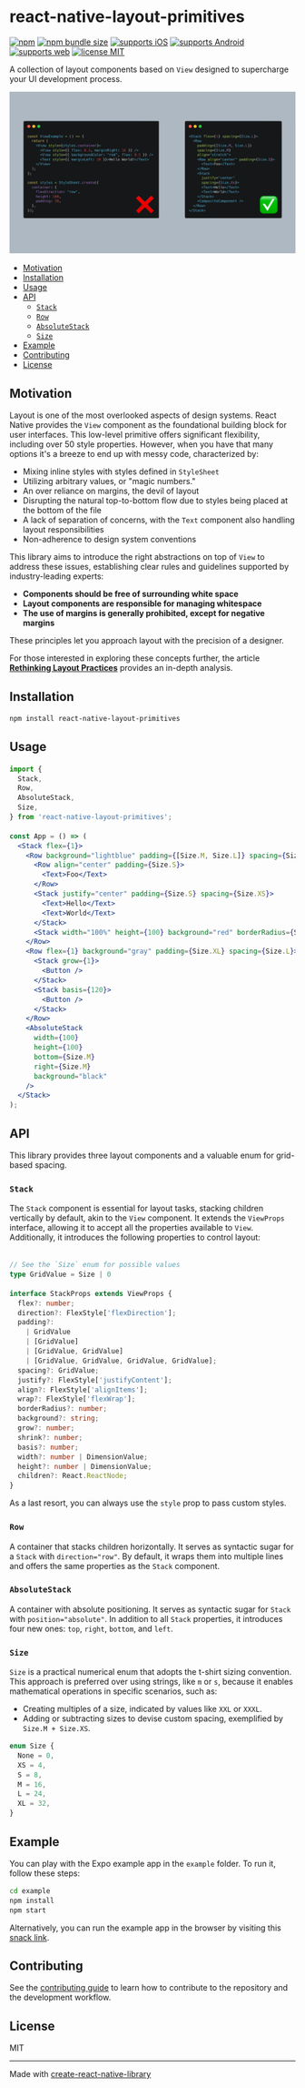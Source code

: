 # react-native-layout-primitives

[![npm](https://img.shields.io/npm/v/react-native-layout-primitives?color=brightgreen)](https://www.npmjs.com/package/react-native-layout-primitives)
[![npm bundle size](https://img.shields.io/bundlephobia/min/react-native-layout-primitives)](https://bundlephobia.com/result?p=react-native-layout-primitives)
[![supports iOS](https://img.shields.io/badge/iOS-999999.svg?style=flat-square&logo=APPLE&labelColor=999999&logoColor=fff)](https://github.com/expo/expo)
[![supports Android](https://img.shields.io/badge/Android-A4C639.svg?style=flat-square&logo=ANDROID&labelColor=A4C639&logoColor=fff)](https://github.com/expo/expo)
[![supports web](https://img.shields.io/badge/Web-4285F4.svg?style=flat-square&logo=GOOGLE-CHROME&labelColor=4285F4&logoColor=fff)](https://github.com/expo/expo)
[![license MIT](https://img.shields.io/badge/license-MIT-brightgreen)](https://github.com/rgommezz/react-native-layout-primitives/blob/master/LICENSE)

A collection of layout components based on `View` designed to supercharge your UI development process.

![](./assets/banner.png)

- [Motivation](#motivation)
- [Installation](#installation)
- [Usage](#usage)
- [API](#api)
  - [`Stack`](#stack)
  - [`Row`](#row)
  - [`AbsoluteStack`](#absolutestack)
  - [`Size`](#size)
- [Example](#example)
- [Contributing](#contributing)
- [License](#license)

## Motivation

Layout is one of the most overlooked aspects of design systems. React Native provides the `View` component as the foundational
building block for user interfaces. This low-level primitive offers significant flexibility, including over 50 style properties.
However, when you have that many options it's a breeze to end up with messy code, characterized by:

- Mixing inline styles with styles defined in `StyleSheet`
- Utilizing arbitrary values, or "magic numbers."
- An over reliance on margins, the devil of layout
- Disrupting the natural top-to-bottom flow due to styles being placed at the bottom of the file
- A lack of separation of concerns, with the `Text` component also handling layout responsibilities
- Non-adherence to design system conventions

This library aims to introduce the right abstractions on top of `View` to address these issues,
establishing clear rules and guidelines supported by industry-leading experts:

- **Components should be free of surrounding white space**
- **Layout components are responsible for managing whitespace**
- **The use of margins is generally prohibited, except for negative margins**

These principles let you approach layout with the precision of a designer.

For those interested in exploring these concepts further, the article [**Rethinking Layout Practices**](https://www.reactnative.university/blog/rethinking-layout-practices) provides an in-depth analysis.

## Installation

```sh
npm install react-native-layout-primitives
```

## Usage

```jsx
import {
  Stack,
  Row,
  AbsoluteStack,
  Size,
} from 'react-native-layout-primitives';

const App = () => (
  <Stack flex={1}>
    <Row background="lightblue" padding={[Size.M, Size.L]} spacing={Size.M}>
      <Row align="center" padding={Size.S}>
        <Text>Foo</Text>
      </Row>
      <Stack justify="center" padding={Size.S} spacing={Size.XS}>
        <Text>Hello</Text>
        <Text>World</Text>
      </Stack>
      <Stack width="100%" height={100} background="red" borderRadius={Size.S} />
    </Row>
    <Row flex={1} background="gray" padding={Size.XL} spacing={Size.L}>
      <Stack grow={1}>
        <Button />
      </Stack>
      <Stack basis={120}>
        <Button />
      </Stack>
    </Row>
    <AbsoluteStack
      width={100}
      height={100}
      bottom={Size.M}
      right={Size.M}
      background="black"
    />
  </Stack>
);
```

## API
This library provides three layout components and a valuable enum for grid-based spacing.

### `Stack`

The `Stack` component is essential for layout tasks, stacking children vertically by default, akin to the `View` component.
It extends the `ViewProps` interface, allowing it to accept all the properties available to `View`.
Additionally, it introduces the following properties to control layout:

```ts

// See the `Size` enum for possible values
type GridValue = Size | 0

interface StackProps extends ViewProps {
  flex?: number;
  direction?: FlexStyle['flexDirection'];
  padding?:
    | GridValue
    | [GridValue]
    | [GridValue, GridValue]
    | [GridValue, GridValue, GridValue, GridValue];
  spacing?: GridValue;
  justify?: FlexStyle['justifyContent'];
  align?: FlexStyle['alignItems'];
  wrap?: FlexStyle['flexWrap'];
  borderRadius?: number;
  background?: string;
  grow?: number;
  shrink?: number;
  basis?: number;
  width?: number | DimensionValue;
  height?: number | DimensionValue;
  children?: React.ReactNode;
}
```

As a last resort, you can always use the `style` prop to pass custom styles.

### `Row`
A container that stacks children horizontally. It serves as syntactic sugar for a `Stack` with `direction="row"`.
By default, it wraps them into multiple lines and offers the same properties as the `Stack` component.

### `AbsoluteStack`
A container with absolute positioning. It serves as syntactic sugar for `Stack` with `position="absolute"`.
In addition to all `Stack` properties, it introduces four new ones: `top`, `right`, `bottom`, and `left`.

### `Size`

`Size` is a practical numerical enum that adopts the t-shirt sizing convention. This approach is preferred over using strings, like
`m` or `s`, because it enables mathematical operations in specific scenarios, such as:
- Creating multiples of a size, indicated by values like `XXL` or `XXXL`.
- Adding or subtracting sizes to devise custom spacing, exemplified by `Size.M + Size.XS`.

```ts
enum Size {
  None = 0,
  XS = 4,
  S = 8,
  M = 16,
  L = 24,
  XL = 32,
}

```

## Example
You can play with the Expo example app in the `example` folder. To run it, follow these steps:

```sh
cd example
npm install
npm start
```

Alternatively, you can run the example app in the browser by visiting this [snack link](https://snack.expo.dev/@rgommezz/react-native-layout-primitives-example).

## Contributing

See the [contributing guide](CONTRIBUTING.md) to learn how to contribute to the repository and the development workflow.

## License

MIT

---

Made with [create-react-native-library](https://github.com/callstack/react-native-builder-bob)
